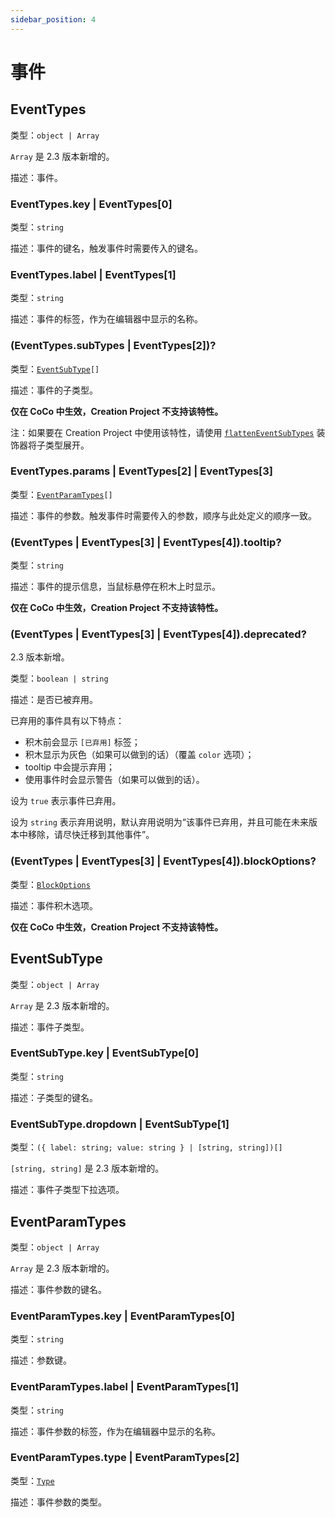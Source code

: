 ```yaml
---
sidebar_position: 4
---
```


# 事件

## EventTypes

类型：`object | Array`

`Array` 是 2.3 版本新增的。

描述：事件。

### EventTypes.key | EventTypes[0]

类型：`string`

描述：事件的键名，触发事件时需要传入的键名。

### EventTypes.label | EventTypes[1]

类型：`string`

描述：事件的标签，作为在编辑器中显示的名称。

### (EventTypes.subTypes | EventTypes[2])?

类型：<code>[EventSubType](#eventsubtype)[]</code>

描述：事件的子类型。

**仅在 CoCo 中生效，Creation Project 不支持该特性。**

注：如果要在 Creation Project 中使用该特性，请使用 [`flattenEventSubTypes`](../export/decorators#flatteneventsubtypes) 装饰器将子类型展开。

### EventTypes.params | EventTypes[2] | EventTypes[3]

类型：<code>[EventParamTypes](#eventparamtypes)[]</code>

描述：事件的参数。触发事件时需要传入的参数，顺序与此处定义的顺序一致。

### (EventTypes | EventTypes[3] | EventTypes[4]).tooltip?

类型：`string`

描述：事件的提示信息，当鼠标悬停在积木上时显示。

**仅在 CoCo 中生效，Creation Project 不支持该特性。**

### (EventTypes | EventTypes[3] | EventTypes[4]).deprecated?

2.3 版本新增。

类型：`boolean | string`

描述：是否已被弃用。

已弃用的事件具有以下特点：

- 积木前会显示 `[已弃用]` 标签；
- 积木显示为灰色（如果可以做到的话）（覆盖 `color` 选项）；
- tooltip 中会提示弃用；
- 使用事件时会显示警告（如果可以做到的话）。

设为 `true` 表示事件已弃用。

设为 `string` 表示弃用说明，默认弃用说明为“该事件已弃用，并且可能在未来版本中移除，请尽快迁移到其他事件”。

### (EventTypes | EventTypes[3] | EventTypes[4]).blockOptions?

类型：<code>[BlockOptions](./block#blockoptions)</code>

描述：事件积木选项。

**仅在 CoCo 中生效，Creation Project 不支持该特性。**

## EventSubType

类型：`object | Array`

`Array` 是 2.3 版本新增的。

描述：事件子类型。

### EventSubType.key | EventSubType[0]

类型：`string`

描述：子类型的键名。

### EventSubType.dropdown  | EventSubType[1]

类型：`({ label: string; value: string } | [string, string])[]`

`[string, string]` 是 2.3 版本新增的。

描述：事件子类型下拉选项。

## EventParamTypes

类型：`object | Array`

`Array` 是 2.3 版本新增的。

描述：事件参数的键名。

### EventParamTypes.key | EventParamTypes[0]

类型：`string`

描述：参数键。

### EventParamTypes.label | EventParamTypes[1]

类型：`string`

描述：事件参数的标签，作为在编辑器中显示的名称。

### EventParamTypes.type | EventParamTypes[2]

类型：<code>[Type](./type)</code>

描述：事件参数的类型。
